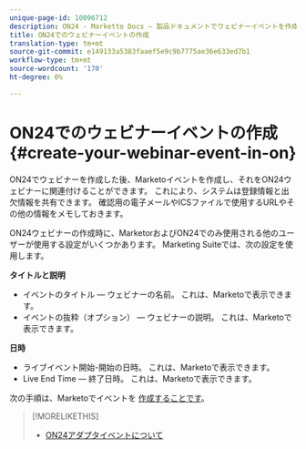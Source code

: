 ```yaml
---
unique-page-id: 10096712
description: ON24 - Marketto Docs — 製品ドキュメントでウェビナーイベントを作成する
title: ON24でのウェビナーイベントの作成
translation-type: tm+mt
source-git-commit: e149133a5383faaef5e9c9b7775ae36e633ed7b1
workflow-type: tm+mt
source-wordcount: '170'
ht-degree: 0%

---
```



# ON24でのウェビナーイベントの作成 {#create-your-webinar-event-in-on}

ON24でウェビナーを作成した後、Marketoイベントを作成し、それをON24ウェビナーに関連付けることができます。 これにより、システムは登録情報と出欠情報を共有できます。 確認用の電子メールやICSファイルで使用するURLやその他の情報をメモしておきます。

ON24ウェビナーの作成時に、MarketorおよびON24でのみ使用される他のユーザーが使用する設定がいくつかあります。 Marketing Suiteでは、次の設定を使用します。

**タイトルと説明**

* イベントのタイトル — ウェビナーの名前。 これは、Marketoで表示できます。
* イベントの抜粋（オプション） — ウェビナーの説明。 これは、Marketoで表示できます。

**日時**

* ライブイベント開始-開始の日時。 これは、Marketoで表示できます。
* Live End Time — 終了日時。 これは、Marketoで表示できます。

次の手順は、Marketoでイベントを [作成することです](create-an-event-in-marketo.md)。

>[!MORELIKETHIS]
>
>* [ON24アダプタイベントについて](understanding-marketo-on24-adapter-events.md)

>



